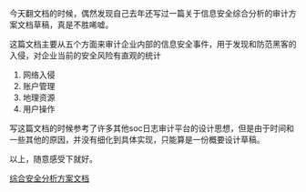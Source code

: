 今天翻文档的时候，偶然发现自己去年还写过一篇关于信息安全综合分析的审计方案文档草稿，真是不胜唏嘘。

这篇文档主要从五个方面来审计企业内部的信息安全事件，用于发现和防范黑客的入侵，对企业当前的安全风险有直观的统计

1. 网络入侵
2. 账户管理
3. 地理资源
4. 用户操作

写这篇文档的时候参考了许多其他soc日志审计平台的设计思想，但是由于时间和一些其他的原因，并没有细化到具体实现，只能算是一份概要设计草稿。

以上，随意感受下就好。

[综合安全分析方案文档][1]

  [1]: http://7x2wf2.com1.z0.glb.clouddn.com/%E7%BB%BC%E5%90%88%E5%AE%89%E5%85%A8%E5%88%86%E6%9E%90%E6%96%87%E6%A1%A3part2v1.1.pdf
